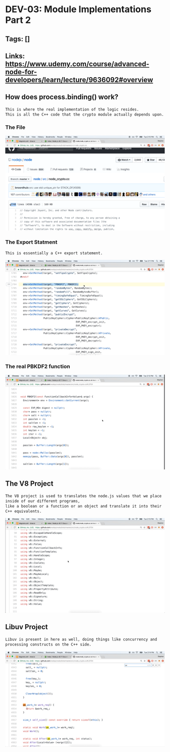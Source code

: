 # DEV-03: Module Implementations Part 2

## Tags: []

## Links: <https://www.udemy.com/course/advanced-node-for-developers/learn/lecture/9636092#overview>

## How does process.binding() work?

    This is where the real implementation of the logic resides.
    This is all the C++ code that the crypto module actually depends upon.

### The File

![""](../images/DEV-03/DEV-03-A1.png)

### The Export Statment

    This is essentially a C++ export statement.

![""](../images/DEV-03/DEV-03-A2.png)

### The real PBKDF2 function

![""](../images/DEV-03/DEV-03-A3.png)


## The V8 Project

    The V8 project is used to translates the node.js values that we place inside of our different programs,
    like a boolean or a function or an object and translate it into their C++ equivalents.

![""](../images/DEV-03/DEV-03-B1.png)

## Libuv Project

    Libuv is present in here as well, doing things like concurrency and processing constructs on the C++ side.

![""](../images/DEV-03/DEV-03-C1.png)